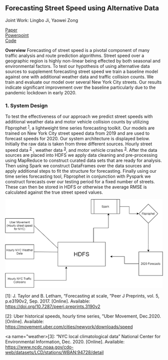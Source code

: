 ## Forecasting Street Speed using Alternative Data

Joint Work: Lingbo Ji, Yaowei Zong

[Paper](/pdf/TrafficPaper.pdf)
<br>
[Powerpoint](/pdf/TrafficSlides.pdf)
<br>
[Code](https://github.com/ls5122/TrafficForecasting)

**Overview** Forecasting of street speed is a pivotal component of many traffic analysis and route prediction algorithms. Street speed over a geographic region is highly non-linear being effected by both seasonal and environmental factors. To test our hypothesis of using alternative data sources to supplement forecasting street speed we train a baseline model against one with additional weather data and traffic collision counts. We train and evaluate our model over several New York City streets. Our results indicate significant improvement over the baseline particularly due to the pandemic lockdown in early 2020. 

### 1. System Design

To test the effectiveness of our approach we predict street speeds with additional weather data and motor vehicle collision counts by utilizing Fbprophet <sup>[1](#prophet)</sup>, a lightweight time series forecasting toolkit. Our models are trained on New York City street speed data from 2019 and are used to forecast speeds for 2020. Our system architecture is displayed below. Initially the raw data is taken from three different sources. Hourly street speed data <sup>[2](#uber)</sup> , weather data <sup>[3](#weather)</sup>, and motor vehicle crashes <sup>[3](#crashes)</sup>. After the data sources are placed into HDFS we apply data cleaning and pre-processing using MapReduce to construct curated data sets that are ready for analysis. Then using Spark we construct DataFrames over the data sources and apply additional steps to fit the structure for forecasting. Finally using our time series forecasting tool, Fbprophet in conjunction with Pyspark we construct forecasts over our testing period for a fixed number of streets. These can then be stored in HDFS or otherwise the average RMSE is calculated against the true street speed values. 


<img src="images/TrafficSchema.png?raw=true"/>


<a name="prophet">[1]</a>: J. Taylor and B. Letham,    “Forecasting at scale, ”Peer J Preprints, vol. 5, p.e3190v2, Sep. 2017. [Online]. Available: https://doi.org/10.7287/peerj.preprints.3190v2

<a name="uber">[2]</a>: Uber historical speeds, hourly time series, ”Uber Movement, Dec.2020. [Online]. Available: https://movement.uber.com/cities/newyork/downloads/speed

<a name="weather>[3]</a>: “NYC local climatological data” National Center for Environmental Information, Dec. 2020. [Online]. Available: https://www.ncdc.noaa.gov/cdo-web/datasets/LCD/stations/WBAN:94728/detail



         


